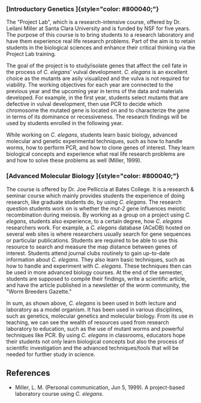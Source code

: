 ### [Introductory Genetics ]{style="color: #800040;"}

The \"Project Lab\", which is a research-intensive course, offered by
Dr. Leilani Miller at Santa Clara University and is funded by NSF for
five years. The purpose of this course is to bring students to a
research laboratory and have them experience real life research
problems. Part of the aim is to retain students in the biological
sciences and enhance their critical thinking via the Project Lab
training.

The goal of the project is to study/isolate genes that affect the cell
fate in the process of *C. elegans*\' vulval development. *C. elegans*
is an excellent choice as the mutants are asily visualized and the vulva
is not required for viability. The working objectives for each year are
connected to the previous year and the upcoming year in terms of the
data and materials developed. For example, in the first year, students
select mutants that are defective in vulval development, then use PCR to
decide which chromosome the mutated gene is located on and to
characterize the gene in terms of its dominance or recessiveness. The
research findings will be used by students enrolled in the following
year.

While working on *C. elegans*, students learn basic biology, advanced
molecular and genetic experimental techniques, such as how to handle
worms, how to perform PCR, and how to clone genes of interest. They
learn biological concepts and experience what real life research
problems are and how to solve these problems as well (Miller, 1999).

### [Advanced Molecular Biology ]{style="color: #800040;"}

The course is offered by Dr. Joe Pelliccia at Bates College. It is a
research & seminar course which mainly provides students the experience
of doing research, like graduate students do, by using *C. elegans*. The
research question students work on is whether the *mut-2* gene
influences meiotic recombination during meiosis. By working as a group
on a project using *C. elegans*, students also experience, to a certain
degree, how *C. elegans* researchers work. For example, a *C. elegans*
database (ACeDB) hosted on several web sites is where researchers
usually search for gene sequences or particular publications. Students
are required to be able to use this resource to search and measure the
map distance between genes of interest. Students attend journal clubs
routinely to gain up-to-date information about *C. elegans*. They also
learn basic techniques, such as how to handle and experiment with *C.
elegans*. These techniques then can be used in more advanced biology
courses. At the end of the semester, students are supposed to compile
their findings, write a scientific article, and have the article
published in a newsletter of the worm community, the \"Worm Breeders
Gazette.\"

In sum, as shown above, *C. elegans* is been used in both lecture and
laboratory as a model organism. It has been used in various disciplines,
such as genetics, molecular genetics and molecular biology. From its use
in teaching, we can see the wealth of resources used from research
laboratory to education, such as the use of mutant worms and powerful
techniques like PCR. By using *C. elegans* in classrooms, educators hope
their students not only learn biological concepts but also the process
of scientific investigation and the advanced techniques/tools that will
be needed for further study in science.

References
----------

-   Miller, L. M. (Personal communication, Jun 5, 1999). A project-based
    laboratory course using *C. elegans*.
